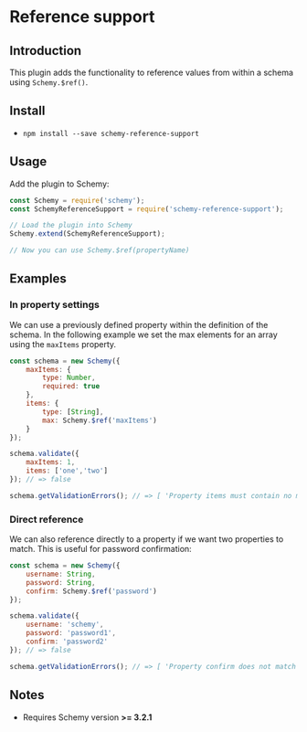 # Reference support
## Introduction 
This plugin adds the functionality to reference values from within a schema using `Schemy.$ref()`.

## Install
- `npm install --save schemy-reference-support`

## Usage
Add the plugin to Schemy:

```javascript
const Schemy = require('schemy');
const SchemyReferenceSupport = require('schemy-reference-support');

// Load the plugin into Schemy
Schemy.extend(SchemyReferenceSupport);

// Now you can use Schemy.$ref(propertyName)
```

## Examples
### In property settings
We can use a previously defined property within the definition of the schema. In the following example we set the max elements for an array using the `maxItems` property.

```javascript
const schema = new Schemy({
    maxItems: {
        type: Number,
        required: true
    },
    items: {
        type: [String],
        max: Schemy.$ref('maxItems')
    }
});

schema.validate({
	maxItems: 1,
    items: ['one','two']
}); // => false

schema.getValidationErrors(); // => [ 'Property items must contain no more than 1 elements' ]
```

### Direct reference
We can also reference directly to a property if we want two properties to match. This is useful for password confirmation:

```javascript
const schema = new Schemy({
    username: String,
    password: String,
    confirm: Schemy.$ref('password')
});

schema.validate({
    username: 'schemy',
    password: 'password1',
    confirm: 'password2'
}); // => false

schema.getValidationErrors(); // => [ 'Property confirm does not match referenced value: password' ]
```


## Notes
- Requires Schemy version **>= 3.2.1**

